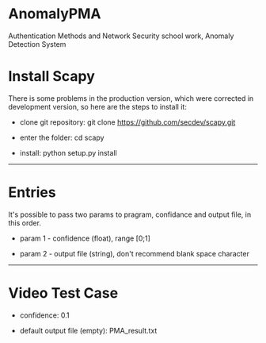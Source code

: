 # AnomalyPMA

Authentication Methods and Network Security school work, Anomaly Detection System

# Install Scapy

There is some problems in the production version, which were corrected in development version, so here are the steps to install it:

- clone git repository: git clone https://github.com/secdev/scapy.git

- enter the folder: cd scapy

- install: python setup.py install

---

# Entries

It's possible to pass two params to pragram, confidance and output file, in this order.

- param 1 - confidence (float), range [0;1]

- param 2 - output file (string), don't recommend blank space character

---

# Video Test Case

- confidence: 0.1

- default output file (empty): PMA_result.txt
